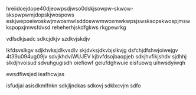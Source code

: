 hreiidoejdope40djeowpsdjwso0dskjsowpw-skwow-skspwpwmjdopskjwospows
eskjwepoeiwoskwjmwosmwlsddoswwmwoxmwkwpsjswsksopskwospjmswkspopxjmwsfdvsd 
reheherhjskdfgkws
rkgpewrkg

vdfsdkjsadc
sdkcjdkjv
szdkvjskdjv

lkfdsvslkgv
sdjkhvksjdlkvsdlv
skjdvksjdkvbjslkvjg
dsfchjdfshwjoiwejgv
4t39u094ug09jv
sdvjkhdviWUJEV
kjbvfdsojbaopjeb
sdkjhvfikjshdv
sjdhhj
slkdjhvoisud
sdvuhgugisdh
oiefiowf
geiufdghwuie
eisfuowq
uihwsdyiwqh

ewsdfiwsjed
ieafhcwjas


isfudjai
asisdkmlfnkn
sdkjljnckas
sdkovj
sdklxcvjm
sdfo

